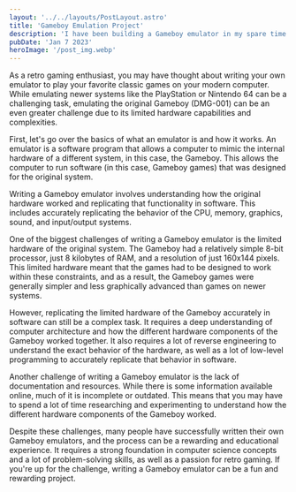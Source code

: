```yaml
---
layout: '../../layouts/PostLayout.astro'
title: 'Gameboy Emulation Project'
description: 'I have been building a Gameboy emulator in my spare time. Of course, I have ran into numerous difficulties and complications, leading to a wortwhile learning experience in computer architecture and systems programming.'
pubDate: 'Jan 7 2023'
heroImage: '/post_img.webp'
---
```


As a retro gaming enthusiast, you may have thought about writing your own emulator to play your favorite classic games on your modern computer. While emulating newer systems like the PlayStation or Nintendo 64 can be a challenging task, emulating the original Gameboy (DMG-001) can be an even greater challenge due to its limited hardware capabilities and complexities.

First, let's go over the basics of what an emulator is and how it works. An emulator is a software program that allows a computer to mimic the internal hardware of a different system, in this case, the Gameboy. This allows the computer to run software (in this case, Gameboy games) that was designed for the original system.

Writing a Gameboy emulator involves understanding how the original hardware worked and replicating that functionality in software. This includes accurately replicating the behavior of the CPU, memory, graphics, sound, and input/output systems.

One of the biggest challenges of writing a Gameboy emulator is the limited hardware of the original system. The Gameboy had a relatively simple 8-bit processor, just 8 kilobytes of RAM, and a resolution of just 160x144 pixels. This limited hardware meant that the games had to be designed to work within these constraints, and as a result, the Gameboy games were generally simpler and less graphically advanced than games on newer systems.

However, replicating the limited hardware of the Gameboy accurately in software can still be a complex task. It requires a deep understanding of computer architecture and how the different hardware components of the Gameboy worked together. It also requires a lot of reverse engineering to understand the exact behavior of the hardware, as well as a lot of low-level programming to accurately replicate that behavior in software.

Another challenge of writing a Gameboy emulator is the lack of documentation and resources. While there is some information available online, much of it is incomplete or outdated. This means that you may have to spend a lot of time researching and experimenting to understand how the different hardware components of the Gameboy worked.

Despite these challenges, many people have successfully written their own Gameboy emulators, and the process can be a rewarding and educational experience. It requires a strong foundation in computer science concepts and a lot of problem-solving skills, as well as a passion for retro gaming. If you're up for the challenge, writing a Gameboy emulator can be a fun and rewarding project.
